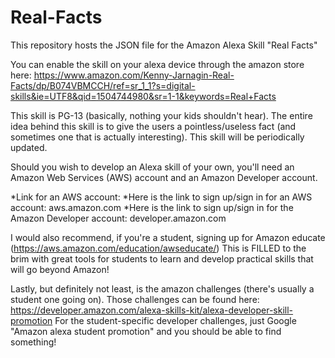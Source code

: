# Real-Facts
This repository hosts the JSON file for the Amazon Alexa Skill "Real Facts"

You can enable the skill on your alexa device through the amazon store here: https://www.amazon.com/Kenny-Jarnagin-Real-Facts/dp/B074VBMCCH/ref=sr_1_1?s=digital-skills&ie=UTF8&qid=1504744980&sr=1-1&keywords=Real+Facts

This skill is PG-13 (basically, nothing your kids shouldn't hear). The entire idea behind this skill is to give the users a pointless/useless fact (and sometimes one that is actually interesting). This skill will be periodically updated.

Should you wish to develop an Alexa skill of your own, you'll need an Amazon Web Services (AWS) account and an Amazon Developer account.

*Link for an AWS account:
*Here is the link to sign up/sign in for an AWS account: aws.amazon.com 
*Here is the link to sign up/sign in for the Amazon Developer account: developer.amazon.com

I would also recommend, if you're a student, signing up for Amazon educate (https://aws.amazon.com/education/awseducate/) This is FILLED to the brim with great tools for students to learn and develop practical skills that will go beyond Amazon!

Lastly, but definitely not least, is the amazon challenges (there's usually a student one going on). Those challenges can be found here: https://developer.amazon.com/alexa-skills-kit/alexa-developer-skill-promotion For the student-specific developer challenges, just Google "Amazon alexa student promotion" and you should be able to find something!
